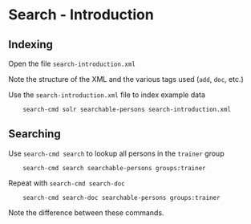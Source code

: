 # Search - Introduction

## Indexing

Open the file `search-introduction.xml`

Note the structure of the XML and the various tags used (`add`, `doc`, etc.)

Use the `search-introduction.xml` file to index example data

        search-cmd solr searchable-persons search-introduction.xml

## Searching

Use `search-cmd search` to lookup all persons in the `trainer` group

        search-cmd search searchable-persons groups:trainer

Repeat with `search-cmd search-doc`

        search-cmd search-doc searchable-persons groups:trainer

Note the difference between these commands.